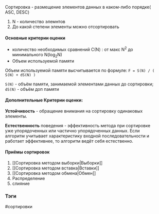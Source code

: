 
Сортировка - размещение элементов данных в каком-либо порядке( ASC, DESC)

1. N - количество элемнтов
2. До какой степени элементы можно отсортировать


#### Основные критерии оценки
- количество необходимых сравнений С(N) : от макс N<sup>2</sup> до  минимального N(log<sub>2</sub>N) 
- Объем используемой памяти


Объем используемой памяти высчитывается по формуле:
`F = S(N) / ( S(N) + dS(N) )`

`S(N)` - объём памяти, занимаемой элементами данных до сортировки;
`dS(N)` - объём доп памяти

   
#### Дополнительные Критерии оценки:

**Устойчивость** - обращение внимания на сортировку одинаковых элементы.

**Естественность**   поведения - эффективность метода при сортировке уже упорядоченных или частично упорядоченных данных.  Если алгоритм учитывает характеристику входной последовательности и работает эффективнее, то алгоритм ведёт себя естественно.



#### Приёмы сортировок

1. [[Сортировка методом выборки|Выборки]]
2. [[Сортировка методом вставка|Вставки]]
3. [[Сортировка методом обмена|Обмен]]
4. Распределение
5. слияние







### Тэги

#сортировки
